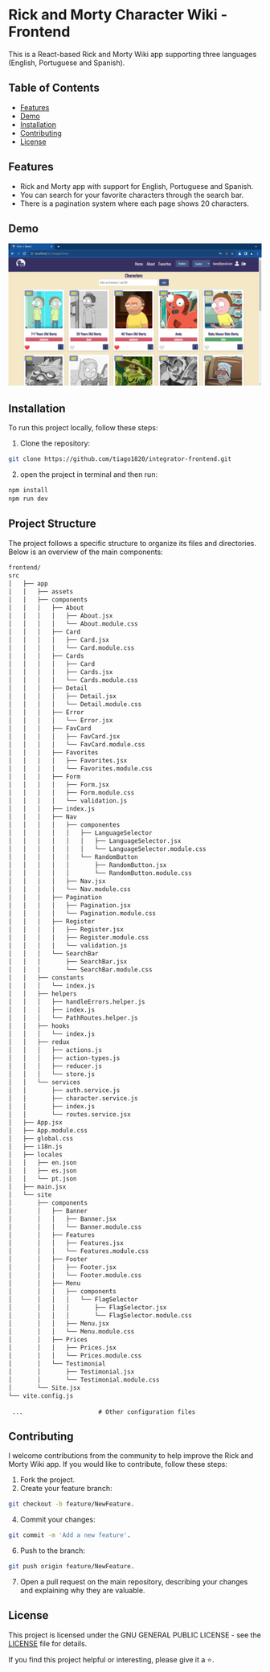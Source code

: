 # Rick and Morty Character Wiki - Frontend

This is a React-based Rick and Morty Wiki app supporting three languages (English, Portuguese and Spanish).

## Table of Contents

- [Features](#features)
- [Demo](#demo)
- [Installation](#installation)
- [Contributing](#contributing)
- [License](#license)

## Features

- Rick and Morty app with support for English, Portuguese and Spanish.
- You can search for your favorite characters through the search bar.
- There is a pagination system where each page shows 20 characters.

## Demo

![image](https://github.com/tiago1820/integrator-frontend/blob/main/public/images/banner.png)

## Installation

To run this project locally, follow these steps:

1. Clone the repository:

```bash
git clone https://github.com/tiago1820/integrator-frontend.git
```
   
2. open the project in terminal and then run:
```bash
npm install
npm run dev
```

## Project Structure

The project follows a specific structure to organize its files and directories. Below is an overview of the main components:

```plaintext
frontend/
src
│   ├── app
│   │   ├── assets
│   │   ├── components
│   │   │   ├── About
│   │   │   │   ├── About.jsx
│   │   │   │   └── About.module.css
│   │   │   ├── Card
│   │   │   │   ├── Card.jsx
│   │   │   │   └── Card.module.css
│   │   │   ├── Cards
│   │   │   │   ├── Card
│   │   │   │   ├── Cards.jsx
│   │   │   │   └── Cards.module.css
│   │   │   ├── Detail
│   │   │   │   ├── Detail.jsx
│   │   │   │   └── Detail.module.css
│   │   │   ├── Error
│   │   │   │   └── Error.jsx
│   │   │   ├── FavCard
│   │   │   │   ├── FavCard.jsx
│   │   │   │   └── FavCard.module.css
│   │   │   ├── Favorites
│   │   │   │   ├── Favorites.jsx
│   │   │   │   └── Favorites.module.css
│   │   │   ├── Form
│   │   │   │   ├── Form.jsx
│   │   │   │   ├── Form.module.css
│   │   │   │   └── validation.js
│   │   │   ├── index.js
│   │   │   ├── Nav
│   │   │   │   ├── componentes
│   │   │   │   │   ├── LanguageSelector
│   │   │   │   │   │   ├── LanguageSelector.jsx
│   │   │   │   │   │   └── LanguageSelector.module.css
│   │   │   │   │   └── RandomButton
│   │   │   │   │       ├── RandomButton.jsx
│   │   │   │   │       └── RandomButton.module.css
│   │   │   │   ├── Nav.jsx
│   │   │   │   └── Nav.module.css
│   │   │   ├── Pagination
│   │   │   │   ├── Pagination.jsx
│   │   │   │   └── Pagination.module.css
│   │   │   ├── Register
│   │   │   │   ├── Register.jsx
│   │   │   │   ├── Register.module.css
│   │   │   │   └── validation.js
│   │   │   └── SearchBar
│   │   │       ├── SearchBar.jsx
│   │   │       └── SearchBar.module.css
│   │   ├── constants
│   │   │   └── index.js
│   │   ├── helpers
│   │   │   ├── handleErrors.helper.js
│   │   │   ├── index.js
│   │   │   └── PathRoutes.helper.js
│   │   ├── hooks
│   │   │   └── index.js
│   │   ├── redux
│   │   │   ├── actions.js
│   │   │   ├── action-types.js
│   │   │   ├── reducer.js
│   │   │   └── store.js
│   │   └── services
│   │       ├── auth.service.js
│   │       ├── character.service.js
│   │       ├── index.js
│   │       └── routes.service.jsx
│   ├── App.jsx
│   ├── App.module.css
│   ├── global.css
│   ├── i18n.js
│   ├── locales
│   │   ├── en.json
│   │   ├── es.json
│   │   └── pt.json
│   ├── main.jsx
│   └── site
│       ├── components
│       │   ├── Banner
│       │   │   ├── Banner.jsx
│       │   │   └── Banner.module.css
│       │   ├── Features
│       │   │   ├── Features.jsx
│       │   │   └── Features.module.css
│       │   ├── Footer
│       │   │   ├── Footer.jsx
│       │   │   └── Footer.module.css
│       │   ├── Menu
│       │   │   ├── components
│       │   │   │   └── FlagSelector
│       │   │   │       ├── FlagSelector.jsx
│       │   │   │       └── FlagSelector.module.css
│       │   │   ├── Menu.jsx
│       │   │   └── Menu.module.css
│       │   ├── Prices
│       │   │   ├── Prices.jsx
│       │   │   └── Prices.module.css
│       │   └── Testimonial
│       │       ├── Testimonial.jsx
│       │       └── Testimonial.module.css
│       └── Site.jsx
└── vite.config.js

 ...                     # Other configuration files
```

## Contributing

I welcome contributions from the community to help improve the Rick and Morty Wiki app. If you would like to contribute, follow these steps:

1. Fork the project.
2. Create your feature branch:
```bash
git checkout -b feature/NewFeature.
```
4. Commit your changes:
```bash
git commit -m 'Add a new feature'.
```
6. Push to the branch:
```bash
git push origin feature/NewFeature.
```

7. Open a pull request on the main repository, describing your changes and explaining why they are valuable.

## License

This project is licensed under the GNU GENERAL PUBLIC LICENSE - see the [LICENSE](/LICENSE) file for details. 

If you find this project helpful or interesting, please give it a ⭐️.

